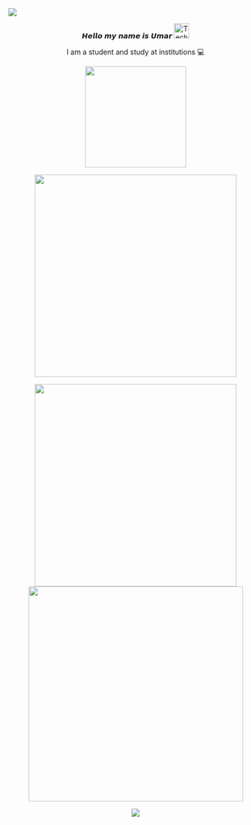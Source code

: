 
<a href="https://www.codewars.com/users/Cucumberchik/badges/large" align="center"> <img src="https://www.codewars.com/users/Cucumberchik/badges/large"/> </a>
<p align="center" > 𝙃𝙚𝙡𝙡𝙤 𝙢𝙮 𝙣𝙖𝙢𝙚 𝙞𝙨 𝙐𝙢𝙖𝙧 <img src="https://raw.githubusercontent.com/Tarikul-Islam-Anik/Animated-Fluent-Emojis/master/Emojis/People/Technologist.png" alt="Technologist" width="30" height="30" /></p>
<p align="center"> I am a student and study at institutions 💻</p>
<p align="center">
 <img src="https://github-readme-stats.vercel.app/api/top-langs?username=Cucumberchik&hide=html&show_icons=true&theme=dark&hide_border=true" width="200"/>
<p/>
<p align="center">
 <img src="https://i.imgur.com/mTZTw28.png" width="400"/>
<p/>
<p align="center">
 <img src="https://github-readme-stats.vercel.app/api?username=Cucumberchik&show_icons=true&theme=dark&hide_border=true" width="400"/>
 <img src="https://github-readme-streak-stats.herokuapp.com?user=Cucumberchik&theme=dark&hide_border=true" width="425"/>
  <p/>
<p align="center">
  <img src="https://capsule-render.vercel.app/api?type=waving&color=gradient&height=60&section=footer"/>
</p>
